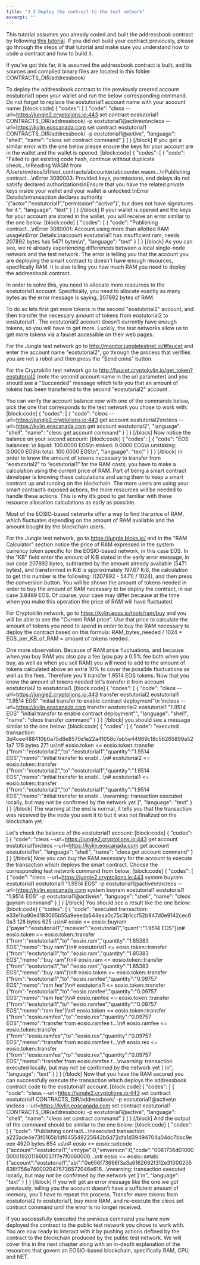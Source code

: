 ```yaml
---
title: "3.3 Deploy the contract to the test network"
excerpt: ""
---
```

This tutorial assumes you already coded and built the addressbook contract by following [this tutorial](https://developers.eos.io/eosio-home/docs/data-persistence). If you did not build your contract previously, please go through the steps of that tutorial and make sure you understand how to code a contract and how to build it.

If you've got this far, it is assumed the addressbook contract is built, and its sources and compiled binary files are located in this folder:
    CONTRACTS_DIR/addressbook/

To deploy the addressbook contract to the previously created account eostutorial1 open your wallet and run the below corresponding command.  Do not forget to replace the eostutorial1 account name with your account name:
[block:code]
{
  "codes": [
    {
      "code": "cleos --url=https://jungle2.cryptolions.io:443 set contract eostutorial1 CONTRACTS_DIR/addressbook/ -p eostutorial1@active\n\ncleos --url=https://kylin.eoscanada.com set contract eostutorial1 CONTRACTS_DIR/addressbook/ -p eostutorial1@active",
      "language": "shell",
      "name": "cleos set contract command"
    }
  ]
}
[/block]
If you get a similar error with the one below please ensure the keys for your account are in the wallet and the wallet is opened.
[block:code]
{
  "codes": [
    {
      "code": "Failed to get existing code hash, continue without duplicate check...\nReading WASM from /Users/ovi/eos/b1/test_contracts/abcounter/abcounter.wasm...\nPublishing contract...\nError 3090003: Provided keys, permissions, and delays do not satisfy declared authorizations\nEnsure that you have the related private keys inside your wallet and your wallet is unlocked.\nError Details:\ntransaction declares authority '{\"actor\":\"eostutorial1\",\"permission\":\"active\"}', but does not have signatures for it.",
      "language": "text"
    }
  ]
}
[/block]
If your wallet is opened and the keys for your account are stored in the wallet, you will receive an error similar to the one below:
[block:code]
{
  "codes": [
    {
      "code": "Publishing contract...\nError 3080001: Account using more than allotted RAM usage\nError Details:\naccount eostutorial1 has insufficient ram; needs 207892 bytes has 5471 bytes\n",
      "language": "text"
    }
  ]
}
[/block]
As you can see, we're already experiencing differences between a local single-node network and the test network.  The error is telling you that the account you are deploying the smart contract to doesn't have enough resources, specifically RAM. It is also telling you how much RAM you need to deploy the addressbook contract.

In order to solve this, you need to allocate more resources to the eostutorial1 account.  Specifically, you need to allocate exactly as many bytes as the error message is saying, 207892 bytes of RAM.

To do so lets first get more tokens in the second "eostutorial2" account, and then transfer the necessary amount of tokens from eostutorial2 to eostutorial1 . The eostutorial2 account doesn't currently have enough tokens, so you will have to get more.  Luckily, the test networks allow us to get more tokens via a faucet accessible on their web pages.

For the Jungle test network go to http://monitor.jungletestnet.io/#faucet and enter the account name "eostutorial2", go through the process that verifies you are not a robot and then press the "Send coins" button.

For the Cryptokilin test network go to http://faucet.cryptokylin.io/get_token?eostutorial2 (note the second account name in the url parameter) and you should see a "Succeeded" message which tells you that an amount of tokens has been transferred to the second "eostutorial2" account .

You can verify the account balance now with one of the commands below, pick the one that corresponds to the test network you chose to work with:
[block:code]
{
  "codes": [
    {
      "code": "cleos --url=https://jungle2.cryptolions.io:443 get account eostutorial2\ncleos --url=https://kylin.eoscanada.com get account eostutorial2",
      "language": "shell",
      "name": "cleos get account command"
    }
  ]
}
[/block]
Now notice the balance on your second account:
[block:code]
{
  "codes": [
    {
      "code": "EOS balances: \n  liquid:          100.0000 EOS\n  staked:            0.0000 EOS\n  unstaking:         0.0000 EOS\n  total:           100.0000 EOS\n",
      "language": "text"
    }
  ]
}
[/block]
In order to know the amount of tokens necessary to transfer from “eostutorial2” to “eostutorial1” for the RAM costs, you have to make a calculation using the current price of RAM.  Part of being a smart contract developer is knowing these calculations and using them to keep a smart contract up and running on the blockchain.  The more users are using your smart contract’s exposed actions, the more resources will be needed to handle these actions.  This is why it’s good to get familiar with these resource allocation calculations as early as possible.

Most of the EOSIO-based networks offer a way to find the price of RAM, which fluctuates depending on the amount of RAM available and the amount bought by the blockchain users. 

For the Jungle test network, go to https://jungle.bloks.io/ and in the "RAM Calculator" section notice the price of RAM expressed in the system currency token specific for the EOSIO-based network, in this case EOS. In the "KB" field enter the amount of KiB stated in the early error message, in our case 207892 bytes, subtracted by the amount already available (5471 bytes), and transformed in KiB is approximately 197.67 KiB, the calculation to get this number is the following: ((207892 - 5471) / 1024), and then press the conversion button. You will be shown the amount of tokens needed in order to buy the amount of RAM necessary to be deploy the contract, in our case 3.8499 EOS.  Of course, your case may differ because at the time when you make this operation the price of RAM will have fluctuated.

For Cryptokilin network, go to https://kylin.eosx.io/tools/ram/buy and you will be able to see the "Current RAM price". Use that price to calculate the amount of tokens you need to spend in order to buy the RAM necessary to deploy the contract based on this formula: 
RAM_bytes_needed / 1024 * EOS_per_KB_of_RAM = amount of tokens needed.

One more observation.  Because of RAM price fluctuations, and because when you buy RAM you also pay a fee (you pay a 0.5% fee both when you buy, as well as when you sell RAM) you will need to add to the amount of tokens calculated above an extra 10% to cover the possible fluctuations as well as the fees. Therefore you'll transfer 1.9514 EOS tokens.  Now that you know the amount of tokens needed let's transfer it from account eostutorial2 to eostutorial1.
[block:code]
{
  "codes": [
    {
      "code": "cleos --url=https://jungle2.cryptolions.io:443 transfer eostutorial2  eostutorial1 \"1.9514 EOS\" \"initial transfer to enable contract deployment\"\n    \ncleos --url=https://kylin.eoscanada.com transfer eostutorial2  eostutorial1 \"1.9514 EOS\" \"initial transfer to enable contract deployment\"",
      "language": "shell",
      "name": "cleos transfer command"
    }
  ]
}
[/block]
you should see a message similar to the one below:
[block:code]
{
  "codes": [
    {
      "code": "executed transaction: 3d4cee488410b0a75d8e8570e1e22a41058c7ab5e44969c18c56265899a521a7  176 bytes  271 us\n#   eosio.token <= eosio.token::transfer        {\"from\":\"eostutorial2\",\"to\":\"eostutorial1\",\"quantity\":\"1.9514 EOS\",\"memo\":\"initial transfer to enabl...\n#  eostutorial2 <= eosio.token::transfer        {\"from\":\"eostutorial2\",\"to\":\"eostutorial1\",\"quantity\":\"1.9514 EOS\",\"memo\":\"initial transfer to enabl...\n#  eostutorial1 <= eosio.token::transfer        {\"from\":\"eostutorial2\",\"to\":\"eostutorial1\",\"quantity\":\"1.9514 EOS\",\"memo\":\"initial transfer to enabl...\nwarning: transaction executed locally, but may not be confirmed by the network yet         ]",
      "language": "text"
    }
  ]
}
[/block]
The warning at the end is normal, it tells you that the transaction was received by the node you sent it to but it was not finalized on the blockchain yet.

Let's check the balance of the eostutorial1 account:
[block:code]
{
  "codes": [
    {
      "code": "cleos --url=https://jungle2.cryptolions.io:443 get account eostutorial1\ncleos --url=https://kylin.eoscanada.com get account eostutorial1\n",
      "language": "shell",
      "name": "cleos get account command"
    }
  ]
}
[/block]
Now you can buy the RAM necessary for the account to execute the transaction which deploys the smart contract.  Choose the corresponding test network command from below:
[block:code]
{
  "codes": [
    {
      "code": "cleos --url=https://jungle2.cryptolions.io:443 system buyram eostutorial1 eostutorial1 \"1.9514 EOS\" -p eostutorial1@active\n\ncleos --url=https://kylin.eoscanada.com system buyram eostutorial1 eostutorial1 \"1.9514 EOS\" -p eostutorial1@active\n",
      "language": "shell",
      "name": "cleos guyram command"
    }
  ]
}
[/block]
You should see a result like the one below:
[block:code]
{
  "codes": [
    {
      "code": "executed transaction: e33e1ba90e4183065b55a9eeeda544eaa0c75c3b1ccf52b947d0e9142cec60a3  128 bytes  625 us\n#         eosio <= eosio::buyram                {\"payer\":\"eostutorial1\",\"receiver\":\"eostutorial1\",\"quant\":\"1.9514 EOS\"}\n#   eosio.token <= eosio.token::transfer        {\"from\":\"eostutorial1\",\"to\":\"eosio.ram\",\"quantity\":\"1.85383 EOS\",\"memo\":\"buy ram\"}\n#  eostutorial1 <= eosio.token::transfer        {\"from\":\"eostutorial1\",\"to\":\"eosio.ram\",\"quantity\":\"1.85383 EOS\",\"memo\":\"buy ram\"}\n#     eosio.ram <= eosio.token::transfer        {\"from\":\"eostutorial1\",\"to\":\"eosio.ram\",\"quantity\":\"1.85383 EOS\",\"memo\":\"buy ram\"}\n#   eosio.token <= eosio.token::transfer        {\"from\":\"eostutorial1\",\"to\":\"eosio.ramfee\",\"quantity\":\"0.09757 EOS\",\"memo\":\"ram fee\"}\n#  eostutorial1 <= eosio.token::transfer        {\"from\":\"eostutorial1\",\"to\":\"eosio.ramfee\",\"quantity\":\"0.09757 EOS\",\"memo\":\"ram fee\"}\n#  eosio.ramfee <= eosio.token::transfer        {\"from\":\"eostutorial1\",\"to\":\"eosio.ramfee\",\"quantity\":\"0.09757 EOS\",\"memo\":\"ram fee\"}\n#   eosio.token <= eosio.token::transfer        {\"from\":\"eosio.ramfee\",\"to\":\"eosio.rex\",\"quantity\":\"0.09757 EOS\",\"memo\":\"transfer from eosio.ramfee t...\n#  eosio.ramfee <= eosio.token::transfer        {\"from\":\"eosio.ramfee\",\"to\":\"eosio.rex\",\"quantity\":\"0.09757 EOS\",\"memo\":\"transfer from eosio.ramfee t...\n#     eosio.rex <= eosio.token::transfer        {\"from\":\"eosio.ramfee\",\"to\":\"eosio.rex\",\"quantity\":\"0.09757 EOS\",\"memo\":\"transfer from eosio.ramfee t...\nwarning: transaction executed locally, but may not be confirmed by the network yet         ] \n",
      "language": "text"
    }
  ]
}
[/block]
Now that you have the RAM secured you can successfully execute the transaction which deploys the addressbook contract code to the eostutorial1 account.
[block:code]
{
  "codes": [
    {
      "code": "cleos --url=https://jungle2.cryptolions.io:443 set contract eostutorial1 CONTRACTS_DIR/addressbook/ -p eostutorial1@active\n    \ncleos --url=https://kylin.eoscanada.com set contract eostutorial1 CONTRACTS_DIR/addressbook/ -p eostutorial1@active",
      "language": "shell",
      "name": "cleos set contract command"
    }
  ]
}
[/block]
And the output of the command should be similar to the one below:
[block:code]
{
  "codes": [
    {
      "code": "Publishing contract...\nexecuted transaction: a223ade4e73f0165b1df645549225642b6d72dfa1d39494704a04dc7bbc9eeee  4920 bytes  654 us\n#         eosio <= eosio::setcode               {\"account\":\"eostutorial1\",\"vmtype\":0,\"vmversion\":0,\"code\":\"0061736d010000000192011860037f7e7f0060000...\n#         eosio <= eosio::setabi                {\"account\":\"eostutorial1\",\"abi\":\"0e656f73696f3a3a6162692f312e31000205636f756e7400020475736572046e616...\nwarning: transaction executed locally, but may not be confirmed by the network yet         ] \n",
      "language": "text"
    }
  ]
}
[/block]
If you will get an error message like the one we got previously, telling you the account doesn't have a sufficient amount of memory, you'll have to repeat the process.  Transfer more tokens from eostutorial2 to eostutorial1, buy more RAM, and re-execute the cleos set contract command until the error is no longer received.

If you successfully executed the previous command you have now deployed the contract to the public test network you chose to work with.  You are now ready to interact with it by pushing actions defined by the contract to the blockchain produced by the public test network. We will cover this in the next chapter along with an in-depth explanation of the resources that govern an EOSIO-based blockchain, specifically RAM, CPU, and NET.